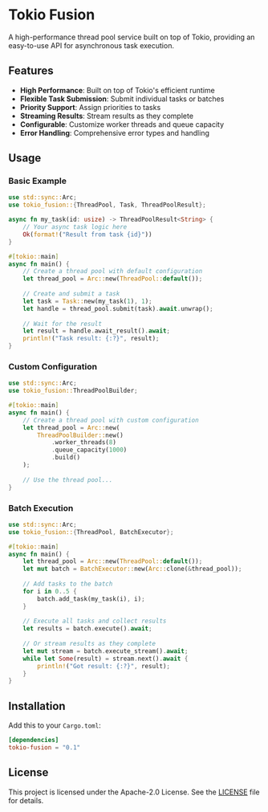# Tokio Fusion

A high-performance thread pool service built on top of Tokio, providing an easy-to-use API for asynchronous task execution.

## Features

- **High Performance**: Built on top of Tokio's efficient runtime
- **Flexible Task Submission**: Submit individual tasks or batches
- **Priority Support**: Assign priorities to tasks
- **Streaming Results**: Stream results as they complete
- **Configurable**: Customize worker threads and queue capacity
- **Error Handling**: Comprehensive error types and handling

## Usage

### Basic Example

```rust
use std::sync::Arc;
use tokio_fusion::{ThreadPool, Task, ThreadPoolResult};

async fn my_task(id: usize) -> ThreadPoolResult<String> {
    // Your async task logic here
    Ok(format!("Result from task {id}"))
}

#[tokio::main]
async fn main() {
    // Create a thread pool with default configuration
    let thread_pool = Arc::new(ThreadPool::default());
    
    // Create and submit a task
    let task = Task::new(my_task(1), 1);
    let handle = thread_pool.submit(task).await.unwrap();
    
    // Wait for the result
    let result = handle.await_result().await;
    println!("Task result: {:?}", result);
}
```

### Custom Configuration

```rust
use std::sync::Arc;
use tokio_fusion::ThreadPoolBuilder;

#[tokio::main]
async fn main() {
    // Create a thread pool with custom configuration
    let thread_pool = Arc::new(
        ThreadPoolBuilder::new()
            .worker_threads(8)
            .queue_capacity(1000)
            .build()
    );
    
    // Use the thread pool...
}
```

### Batch Execution

```rust
use std::sync::Arc;
use tokio_fusion::{ThreadPool, BatchExecutor};

#[tokio::main]
async fn main() {
    let thread_pool = Arc::new(ThreadPool::default());
    let mut batch = BatchExecutor::new(Arc::clone(&thread_pool));
    
    // Add tasks to the batch
    for i in 0..5 {
        batch.add_task(my_task(i), i);
    }
    
    // Execute all tasks and collect results
    let results = batch.execute().await;
    
    // Or stream results as they complete
    let mut stream = batch.execute_stream().await;
    while let Some(result) = stream.next().await {
        println!("Got result: {:?}", result);
    }
}
```

## Installation

Add this to your `Cargo.toml`:

```toml
[dependencies]
tokio-fusion = "0.1"
```

## License

This project is licensed under the Apache-2.0 License. See the [LICENSE](LICENSE) file for details.


